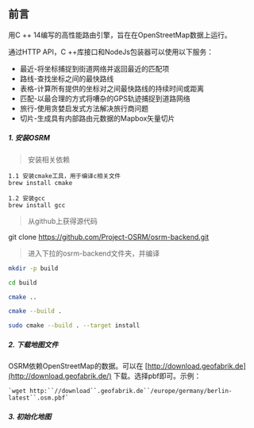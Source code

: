 ## 前言

用C ++ 14编写的高性能路由引擎，旨在在OpenStreetMap数据上运行。

通过HTTP API，C ++库接口和NodeJs包装器可以使用以下服务：

- 最近-将坐标捕捉到街道网络并返回最近的匹配项
- 路线-查找坐标之间的最快路线
- 表格-计算所有提供的坐标对之间最快路线的持续时间或距离
- 匹配-以最合理的方式将嘈杂的GPS轨迹捕捉到道路网络
- 旅行-使用贪婪启发式方法解决旅行商问题
- 切片-生成具有内部路由元数据的Mapbox矢量切片

##### 1. 安装OSRM

> 安装相关依赖
```
1.1 安装cmake工具，用于编译c相关文件
brew install cmake

1.2 安装gcc
brew install gcc
```
> 从github上获得源代码

git clone https://github.com/Project-OSRM/osrm-backend.git

> 进入下拉的osrm-backend文件夹，并编译

```bash
mkdir -p build

cd build

cmake ..

cmake --build .

sudo cmake --build . --target install
```



##### 2. 下载地图文件

OSRM依赖OpenStreetMap的数据。可以在 [http://download.geofabrik.de](http://download.geofabrik.de/) 下载。选择pbf即可。示例：

```
`wget http:``//download``.geofabrik.de``/europe/germany/berlin-latest``.osm.pbf`
```

##### 3. 初始化地图


